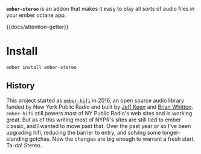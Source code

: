 **`ember-stereo`** is an addon that makes it easy to play all sorts of audio files in your ember octane app. 

{{docs/attention-getter}}

# Install
```shell
ember install ember-stereo
```

## History
This project started as [`ember-hifi`](http://github.com/nypublicradio/ember-hifi) in 2016, an open source audio library funded by New York Public Radio and built by [Jeff Keen](http://github.com/jkeen) and [Brian Whitton](http://github.com/noslouch). `ember-hifi` still powers most of NY Public Radio's web sites and is working great. But as of this writing most of NYPR's sites are still tied to ember classic, and I wanted to move past that. Over the past year or so I've been upgrading hifi, reducing the barrier to entry, and solving some longer-standing gotchas. Now the changes are big enough to warrant a fresh start. Ta-da! Stereo.


